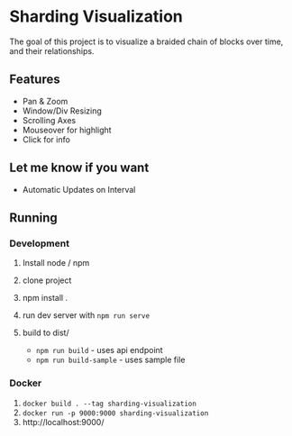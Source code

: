 # Sharding Visualization

The goal of this project is to visualize a braided chain of blocks over time, and their relationships.


## Features

* Pan & Zoom
* Window/Div Resizing
* Scrolling Axes
* Mouseover for highlight
* Click for info

## Let me know if you want

* Automatic Updates on Interval

## Running

### Development

1. Install node / npm
2. clone project
3. npm install .
4. run dev server with `npm run serve`
5. build to dist/

    * `npm run build` - uses api endpoint
    * `npm run build-sample` - uses sample file


### Docker

1. `docker build . --tag sharding-visualization`
2. `docker run -p 9000:9000 sharding-visualization`
3. http://localhost:9000/
